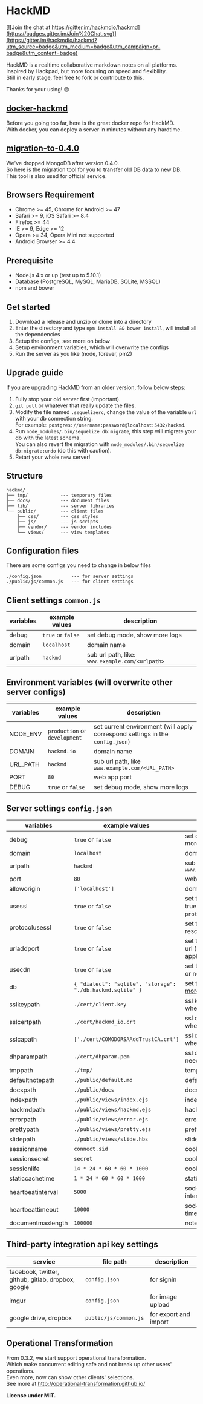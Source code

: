 HackMD
===

[![Join the chat at https://gitter.im/hackmdio/hackmd](https://badges.gitter.im/Join%20Chat.svg)](https://gitter.im/hackmdio/hackmd?utm_source=badge&utm_medium=badge&utm_campaign=pr-badge&utm_content=badge)

HackMD is a realtime collaborative markdown notes on all platforms.  
Inspired by Hackpad, but more focusing on speed and flexibility.  
Still in early stage, feel free to fork or contribute to this.

Thanks for your using! :smile:

[docker-hackmd](https://github.com/hackmdio/docker-hackmd)
---
Before you going too far, here is the great docker repo for HackMD.  
With docker, you can deploy a server in minutes without any hardtime.

[migration-to-0.4.0](https://github.com/hackmdio/migration-to-0.4.0)
---
We've dropped MongoDB after version 0.4.0.  
So here is the migration tool for you to transfer old DB data to new DB.  
This tool is also used for official service.

Browsers Requirement
---
- Chrome >= 45, Chrome for Android >= 47
- Safari >= 9, iOS Safari >= 8.4
- Firefox >= 44
- IE >= 9, Edge >= 12
- Opera >= 34, Opera Mini not supported
- Android Browser >= 4.4

Prerequisite
---
- Node.js 4.x or up (test up to 5.10.1)
- Database (PostgreSQL, MySQL, MariaDB, SQLite, MSSQL)
- npm and bower

Get started
---
1. Download a release and unzip or clone into a directory
2. Enter the directory and type `npm install && bower install`, will install all the dependencies
3. Setup the configs, see more on below
4. Setup environment variables, which will overwrite the configs
5. Run the server as you like (node, forever, pm2)

Upgrade guide
---
If you are upgrading HackMD from an older version, follow below steps:

1. Fully stop your old server first (important).
2. `git pull` or whatever that really update the files.
3. Modify the file named `.sequelizerc`, change the value of the variable `url` with your db connection string.  
   For example: `postgres://username:password@localhost:5432/hackmd`.
4. Run `node_modules/.bin/sequelize db:migrate`, this step will migrate your db with the latest schema.  
   You can also revert the migration with `node_modules/.bin/sequelize db:migrate:undo` (do this with caution).
5. Retart your whole new server!

Structure
---
```
hackmd/
├── tmp/			--- temporary files
├── docs/			--- document files
├── lib/			--- server libraries
└── public/			--- client files
	├── css/		--- css styles
	├── js/			--- js scripts
	├── vendor/		--- vendor includes
	└── views/		--- view templates
```

Configuration files
---
There are some configs you need to change in below files
```
./config.json			--- for server settings
./public/js/common.js	--- for client settings
```

Client settings `common.js`
---
| variables | example values | description |
| --------- | ------ | ----------- |
| debug | `true` or `false` | set debug mode, show more logs |
| domain | `localhost` | domain name |
| urlpath | `hackmd` | sub url path, like: `www.example.com/<urlpath>` |

Environment variables (will overwrite other server configs)
---
| variables | example values | description |
| --------- | ------ | ----------- |
| NODE_ENV  | `production` or `development` | set current environment (will apply correspond settings in the `config.json`) |
| DOMAIN | `hackmd.io` | domain name |
| URL_PATH | `hackmd` | sub url path, like `www.example.com/<URL_PATH>` |
| PORT | `80` | web app port |
| DEBUG | `true` or `false` | set debug mode, show more logs |

Server settings `config.json`
---
| variables | example values | description |
| --------- | ------ | ----------- |
| debug | `true` or `false` | set debug mode, show more logs |
| domain | `localhost` | domain name |
| urlpath | `hackmd` | sub url path, like `www.example.com/<urlpath>` |
| port | `80` | web app port |
| alloworigin | `['localhost']` | domain name whitelist |
| usessl | `true` or `false` | set to use ssl server (if true will auto turn on `protocolusessl`) |
| protocolusessl | `true` or `false` | set to use ssl protocol for resources path |
| urladdport | `true` or `false` | set to add port on callback url (port 80 or 443 won't applied) |
| usecdn | `true` or `false` | set to use CDN resources or not |
| db | `{ "dialect": "sqlite", "storage": "./db.hackmd.sqlite" }` | set the db configs, [see more here](http://sequelize.readthedocs.org/en/latest/api/sequelize/) |
| sslkeypath | `./cert/client.key` | ssl key path (only need when you set usessl) |
| sslcertpath | `./cert/hackmd_io.crt` | ssl cert path (only need when you set usessl) |
| sslcapath | `['./cert/COMODORSAAddTrustCA.crt']` | ssl ca chain (only need when you set usessl) |
| dhparampath | `./cert/dhparam.pem` | ssl dhparam path (only need when you set usessl) |
| tmppath | `./tmp/` | temp directory path |
| defaultnotepath | `./public/default.md` | default note file path |
| docspath | `./public/docs` | docs directory path |
| indexpath | `./public/views/index.ejs` | index template file path |
| hackmdpath | `./public/views/hackmd.ejs` | hackmd template file path |
| errorpath | `./public/views/error.ejs` | error template file path |
| prettypath | `./public/views/pretty.ejs` | pretty template file path |
| slidepath | `./public/views/slide.hbs` | slide template file path |
| sessionname | `connect.sid` | cookie session name |
| sessionsecret | `secret` | cookie session secret |
| sessionlife | `14 * 24 * 60 * 60 * 1000` | cookie session life |
| staticcachetime | `1 * 24 * 60 * 60 * 1000` | static file cache time |
| heartbeatinterval | `5000` | socket.io heartbeat interval |
| heartbeattimeout | `10000` | socket.io heartbeat timeout |
| documentmaxlength | `100000` | note max length |

Third-party integration api key settings
---
| service | file path | description |
| ------- | --------- | ----------- |
| facebook, twitter, github, gitlab, dropbox, google | `config.json` | for signin |
| imgur | `config.json` | for image upload |
| google drive, dropbox | `public/js/common.js` | for export and import |

Operational Transformation
---
From 0.3.2, we start support operational transformation.  
Which make concurrent editing safe and not break up other users' operations.  
Even more, now can show other clients' selections.  
See more at http://operational-transformation.github.io/

**License under MIT.**
